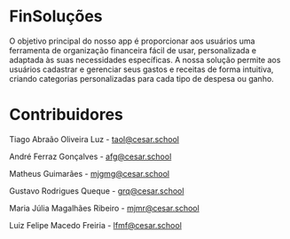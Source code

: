 # FinSoluções
  O objetivo principal do nosso app é proporcionar aos usuários uma ferramenta de organização financeira fácil de usar, personalizada e adaptada às suas necessidades específicas. A nossa solução permite aos usuários cadastrar e gerenciar     seus gastos e receitas de forma intuitiva, criando categorias personalizadas para cada tipo de despesa ou ganho.

# Contribuidores

Tiago Abraão Oliveira Luz - taol@cesar.school

André Ferraz Gonçalves - afg@cesar.school

Matheus Guimarães - mjgmg@cesar.school

Gustavo Rodrigues Queque - grq@cesar.school

Maria Júlia Magalhães Ribeiro - mjmr@cesar.school

Luiz Felipe Macedo Freiria - lfmf@cesar.school
